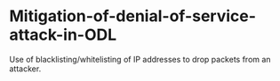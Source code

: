 # Mitigation-of-denial-of-service-attack-in-ODL
Use of blacklisting/whitelisting of IP addresses to drop packets from an attacker.
